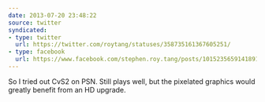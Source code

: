 ```yaml
---
date: 2013-07-20 23:48:22
source: twitter
syndicated:
- type: twitter
  url: https://twitter.com/roytang/statuses/358735161367605251/
- type: facebook
  url: https://www.facebook.com/stephen.roy.tang/posts/10152356591418912
---
```


So I tried out CvS2 on PSN. Still plays well, but the pixelated graphics would greatly benefit from an HD upgrade.